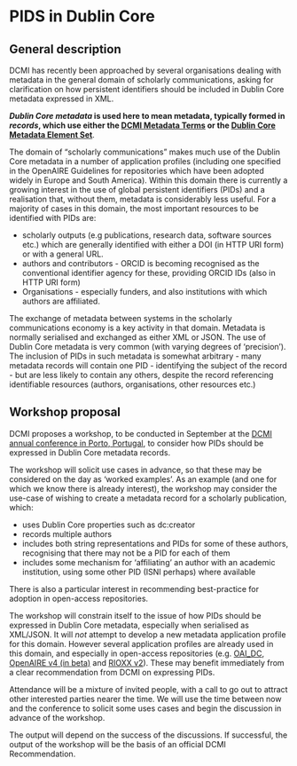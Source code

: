 # PIDS in Dublin Core

## General description
DCMI has recently been approached  by several organisations dealing with metadata in the general domain of scholarly communications,  asking for clarification on how persistent identifiers should be included in Dublin Core metadata expressed in XML.

***Dublin Core metadata* is used here to mean metadata, typically formed in *records*, which use either the [DCMI Metadata Terms](http://www.dublincore.org/documents/dcmi-terms/) or the [Dublin Core Metadata Element Set](http://www.dublincore.org/documents/dces/)**. 

The domain of “scholarly communications” makes much use of the Dublin Core metadata in a number of application profiles (including one specified in the OpenAIRE Guidelines for repositories which have been adopted widely in Europe and South America). Within this domain there is currently a growing interest in the use of global persistent identifiers (PIDs) and a realisation that, without them, metadata is considerably less useful.
For a majority of cases in this domain, the most important resources to be identified with PIDs are:

* scholarly outputs (e.g publications, research data, software sources etc.) which are generally identified with either a DOI (in HTTP URI form) or with a general URL.
* authors and contributors - ORCID is becoming recognised as the conventional identifier agency for these, providing ORCID IDs (also in HTTP URI form)
* Organisations - especially funders, and also institutions with which authors are affiliated.

The exchange of metadata between systems in the scholarly communications economy is a key activity in that domain. Metadata is normally serialised and exchanged as either XML or JSON. The use of Dublin Core metadata is very common (with varying degrees of ‘precision’). The inclusion of PIDs in such metadata is somewhat arbitrary - many metadata records will contain one PID - identifying the subject of the record - but are less likely to contain any others, despite the record referencing identifiable resources (authors, organisations, other resources etc.)

## Workshop proposal
DCMI proposes a workshop, to be conducted in September at the [DCMI annual conference in Porto, Portugal](http://www.dublincore.org/conference/2018/), to consider how PIDs should be expressed in Dublin Core metadata records. 

The workshop will solicit use cases in advance, so that these may be considered on the day as ‘worked examples’. As an example (and one for which we know there is already interest), the workshop may consider the use-case of wishing to create a metadata record for a scholarly publication, which:

* uses Dublin Core properties such as dc:creator
* records multiple authors
* includes both string representations and PIDs for some of these authors, recognising that there may not be a PID for each of them
* includes some mechanism for ‘affiliating’ an author with an academic institution, using some other PID (ISNI perhaps) where available

There is also a particular interest in recommending best-practice for adoption in open-access repositories.

The workshop will constrain itself to the issue of how PIDs should be expressed in Dublin Core metadata, especially when serialised as XML/JSON. It will *not* attempt to develop a new metadata application profile for this domain. However several application profiles are already used in this domain, and especially in open-access repositories (e.g.  [OAI_DC](https://www.openarchives.org/OAI/openarchivesprotocol.html),  [OpenAIRE v4 (in beta)](http://openaire-guidelines-for-literature-repository-managers.readthedocs.io/en/latest/application_profile.html) and [RIOXX v2](http://www.rioxx.net/profiles/v2-0-final/)). These may benefit immediately from a clear recommendation from DCMI on expressing PIDs.

Attendance will be a mixture of invited people, with a call to go out to attract other interested parties nearer the time. We will use the time between now and the conference to solicit some uses cases and begin the discussion in advance of the workshop.

The output will depend on the success of the discussions. If successful, the output of the workshop will be the basis of an official DCMI Recommendation.
